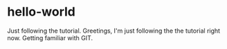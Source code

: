 # hello-world
Just following the tutorial.
Greetings,
I'm just following the the tutorial right now.  Getting familiar with GIT.
